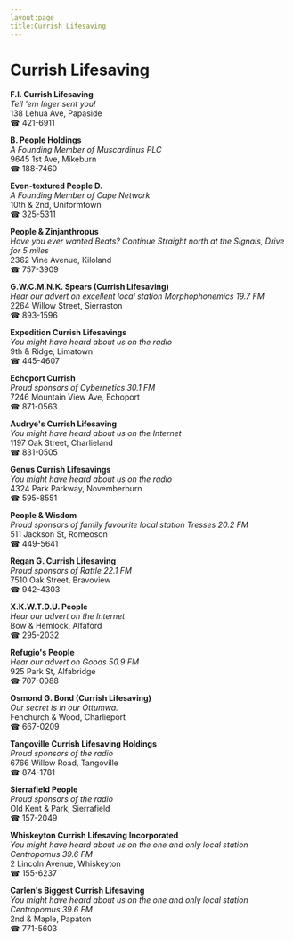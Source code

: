```yaml
---
layout:page
title:Currish Lifesaving
---
```

# Currish Lifesaving

**F.I. Currish Lifesaving**  
_Tell 'em Inger sent you!_  
138 Lehua Ave, Papaside  
☎ 421-6911



**B. People Holdings**  
_A Founding Member of Muscardinus PLC_  
9645 1st Ave, Mikeburn  
☎ 188-7460



**Even-textured People D.**  
_A Founding Member of Cape Network_  
10th & 2nd, Uniformtown  
☎ 325-5311



**People & Zinjanthropus**  
_Have you ever wanted Beats? 
Continue Straight north at the Signals, Drive for 5 miles_  
2362 Vine Avenue, Kiloland  
☎ 757-3909



**G.W.C.M.N.K. Spears (Currish Lifesaving)**  
_Hear our advert on excellent local station Morphophonemics 19.7 FM_  
2264 Willow Street, Sierraston  
☎ 893-1596



**Expedition Currish Lifesavings**  
_You might have heard about us on the radio_  
9th & Ridge, Limatown  
☎ 445-4607



**Echoport Currish**  
_Proud sponsors of Cybernetics 30.1 FM_  
7246 Mountain View Ave, Echoport  
☎ 871-0563



**Audrye's Currish Lifesaving**  
_You might have heard about us on the Internet_  
1197 Oak Street, Charlieland  
☎ 831-0505



**Genus Currish Lifesavings**  
_You might have heard about us on the radio_  
4324 Park Parkway, Novemberburn  
☎ 595-8551



**People & Wisdom**  
_Proud sponsors of family favourite local station Tresses 20.2 FM_  
511 Jackson St, Romeoson  
☎ 449-5641



**Regan G. Currish Lifesaving**  
_Proud sponsors of Rattle 22.1 FM_  
7510 Oak Street, Bravoview  
☎ 942-4303



**X.K.W.T.D.U. People**  
_Hear our advert on the Internet_  
Bow & Hemlock, Alfaford  
☎ 295-2032



**Refugio's People**  
_Hear our advert on Goods 50.9 FM_  
925 Park St, Alfabridge  
☎ 707-0988



**Osmond G. Bond (Currish Lifesaving)**  
_Our secret is in our Ottumwa._  
Fenchurch & Wood, Charlieport  
☎ 667-0209



**Tangoville Currish Lifesaving Holdings**  
_Proud sponsors of the radio_  
6766 Willow Road, Tangoville  
☎ 874-1781



**Sierrafield People**  
_Proud sponsors of the radio_  
Old Kent & Park, Sierrafield  
☎ 157-2049



**Whiskeyton Currish Lifesaving Incorporated**  
_You might have heard about us on the one and only local station Centropomus 39.6 FM_  
2 Lincoln Avenue, Whiskeyton  
☎ 155-6237



**Carlen's Biggest Currish Lifesaving**  
_You might have heard about us on the one and only local station Centropomus 39.6 FM_  
2nd & Maple, Papaton  
☎ 771-5603



